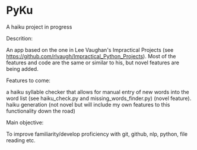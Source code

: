 # PyKu
A haiku project in progress

Descrition:

An app based on the one in Lee Vaughan's Impractical Projects (see https://github.com/rlvaugh/Impractical_Python_Projects). Most of the features and code are the same or similar to his, but novel features are being added.

Features to come:
 
 a haiku syllable checker that allows for manual entry of new words into the word list (see haiku_check.py and missing_words_finder.py)
 (novel feature). haiku generation (not novel but will include my own features to this functionality down the road)
 

Main objective:

To improve familiarity/develop proficiency with git, github, nlp, python, file reading etc.

